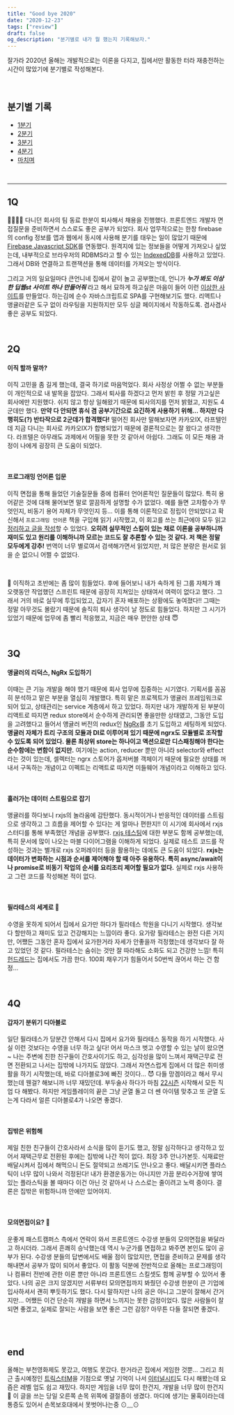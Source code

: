 ```yaml
---
title: "Good bye 2020"
date: "2020-12-23"
tags: ["review"]
draft: false
og_description: "분기별로 내가 뭘 했는지 기록해보자."
---
```


잘가라 2020년
올해는 개발적으로는 이론을 다지고, 집에서만 활동한 터라 재충전하는 시간이 많았기에 분기별로 작성해본다.

<br />

## 분기별 기록

- [1분기](#1q)
- [2분기](#2q)
- [3분기](#3q)
- [4분기](#4q)
- [마치며](#end)


<br />

---

## 1Q

🙂🙃🙂🙃
다니던 회사의 팀 동료 한분이 퇴사해서 채용을 진행했다. 프론트엔드 개발자 면접질문을 준비하면서 스스로도 좋은 공부가 되었다. 회사 업무적으로는 한창 firebase의 config 정보를 앱과 웹에서 동시에 사용해 분기를 태우는 일이 많았기 때문에 [Firebase Javascript SDK](https://firebase.google.com/docs/reference/js)를 연동했다. 원격지에 있는 정보들을 어떻게 가져오나 싶었는데, 내부적으로 브라우저의 RDBMS라고 할 수 있는 [IndexedDB](https://developer.mozilla.org/ko/docs/Web/API/IndexedDB_API)를 사용하고 있었다. 그래서 DB와 연결하고 트랜잭션을 통해 데이터를 가져오는 방식이다.

그리고 거의 일요일마다 큰언니네 집에서 같이 놀고 공부했는데, 언니가 **_누가 봐도 이상한 딥웹st 사이트 하나 만들어줘_** 라고 해서 묘하게 하고싶은 마음이 들어 이런 [이상한 사이트](https://pitch-darkness.now.sh/)를 만들었다. 하는김에 순수 자바스크립트로 SPA를 구현해보기도 했다. 리액트나 앵귤러같은 도구 없이 라우팅을 지원하지만 모두 싱글 페이지에서 작동하도록. 겸사겸사 좋은 공부도 되었다.

<br />

## 2Q

#### 이직 할까 말까?

이직 고민을 좀 길게 했는데, 결국 하기로 마음먹었다. 회사 사정상 어쩔 수 없는 부분들이 개인적으로 내 발목을 잡았다. 그래서 퇴사를 하겠다고 먼저 밝힌 후 정말 가고싶은 회사에만 지원했다. 쉬지 않고 항상 일해왔기 때문에 퇴사의지를 먼저 밝혔고, 지원도 4군데만 했다. **만약 다 안되면 휴식 겸 공부기간으로 요긴하게 사용하기 위해... 하지만 다행히도(?) 반타작으로 2군데가 합격했다!** 떨어진 회사만 말해보자면 카카오IX, 라프텔인데 지금 다니는 회사로 카카오IX가 합병되었기 때문에 결론적으로는 잘 왔다고 생각한다. 라프텔은 아무래도 과제에서 어필을 못한 것 같아서 아쉽다. 그래도 이 모든 채용 과정이 나에게 굉장히 큰 도움이 되었다.

<br />

#### 프로그래밍 언어론 입문

이직 면접을 통해 들었던 기술질문들 중에 컴퓨터 언어론적인 질문들이 많았다. 특히 용어같은 것에 대해 물어보면 말로 깔끔하게 설명할 수가 없었다. 예를 들면 고차함수가 무엇인지, 비동기 용어 자체가 무엇인지 등... 이를 통해 이론적으로 정립이 안되었다고 확신해서 `프로그래밍 언어론` 책을 구입해 읽기 시작했고, 이 회고를 쓰는 최근에야 모두 읽고 [정리하고 글을 작성](https://wacilpong.github.io/blog/post/review/after-reading-concepts-of-programming-languages/)할 수 있었다. **오히려 실무적인 스킬이 있는 채로 이론을 공부하니까 재미도 있고 원리를 이해하니까 모르는 코드도 잘 추론할 수 있는 것 같다. 저 책은 정말 모두에게 강추!** 번역이 너무 별로여서 검색해가면서 읽었지만, 저 많은 분량은 원서로 읽을 순 없으니 어쩔 수 없었다.

<br />

🥺
이직하고 초반에는 좀 많이 힘들었다. 후에 들어보니 내가 속하게 된 그룹 자체가 꽤 오랫동안 작업했던 스프린트 때문에 굉장히 지쳐있는 상태여서 여력이 없다고 했다. 그래서 거의 바로 실무에 투입되었고, 갑자기 혼자 배포하는 상황에도 놓여졌다!! 그때는 정말 아무것도 몰랐기 때문에 솔직히 퇴사 생각이 날 정도로 힘들었다. 하지만 그 시기가 있었기 때문에 업무에 좀 빨리 적응했고, 지금은 매우 편안한 상태 😇

<br />

## 3Q

#### 앵귤러의 리덕스, NgRx 도입하기

이때는 큰 기능 개발을 해야 했기 때문에 회사 업무에 집중하는 시기였다. 기획서를 꼼꼼히 분석하고 맡은 부분을 열심히 개발했다. 특히 맡은 프로젝트가 앵귤러 프레임워크로 되어 있고, 상태관리는 service 계층에서 하고 있었다. 하지만 내가 개발하게 된 부분이 리액트로 따지면 redux store에서 순수하게 관리되면 좋을만한 상태였고, 그동안 도입을 고려했다고 들어서 앵귤러 버전의 redux인 [NgRx](https://ngrx.io/docs)를 초기 도입하고 세팅하게 되었다. **앵귤러 자체가 트리 구조의 모듈과 DI로 이루어져 있기 때문에 ngrx도 모듈별로 조작할 수 있도록 되어 있었다. 물론 최상위 store는 하나이고 액션으로만 디스패칭해야 한다는 순수함에는 변함이 없지만.** 여기에는 action, reducer 뿐만 아니라 selector와 effect라는 것이 있는데, 셀렉터는 ngrx 스토어가 옵저버블 객체이기 때문에 필요한 상태를 꺼내서 구독하는 개념이고 이펙트는 리액트로 따지면 미들웨어 개념이라고 이해하고 있다.

<br />

#### 흘러가는 데이터 스트림으로 잡기

앵귤러를 하다보니 rxjs의 놀라움에 감탄했다. 동시적이거나 반응적인 데이터를 스트림으로 생각하고 그 흐름을 제어할 수 있다는 게 얼마나 편한지!! 이 시기에 회사에서 rxjs 스터디를 통해 부족했던 개념을 공부했다. [rxjs 테스팅](https://wacilpong.github.io/blog/post/javascript-html-css/rxjs-marble-testing/)에 대한 부분도 함께 공부했는데, 특히 문서에 많이 나오는 마블 다이어그램을 이해하게 되었다. 실제로 테스트 코드를 작성하는 것과는 별개로 rxjs 오퍼레이터 등을 활용하는 데에도 큰 도움이 되었다. **rxjs는 데이터가 변화하는 시점과 순서를 제어해야 할 때 아주 유용하다. 특히 async/await이나 promise로 비동기 작업의 순서를 요리조리 제어할 필요가 없다.** 실제로 rxjs 사용하고 그런 코드를 작성해본 적이 없다.

<br />

#### 필라테스의 세계로 🌸

수영을 못하게 되어서 집에서 요가만 하다가 필라테스 학원을 다니기 시작했다. 생각보다 할만하고 재미도 있고 건강해지는 느낌이라 좋다. 요가랑 필라테스는 완전 다른 거지만, 어쨌든 그동안 혼자 집에서 요가한거라 자세가 안좋을까 걱정했는데 생각보다 잘 하고 있었던 것 같다. 필라테스는 숨쉬는 것만 잘 따라해도 소화도 되고 건강한 느낌! 특히 [헌드레드](https://brunch.co.kr/@tenbody/1566)는 집에서도 가끔 한다. 100회 채우기가 힘들어서 50번씩 끊어서 하는 건 함정...

<br />

## 4Q

#### 갑자기 분위기 디아블로
일단 필라테스가 당분간 안해서 다시 집에서 요가와 필라테스 동작을 하기 시작했다. 사실 이런 것보다는 수영을 너무 하고 싶다! 어서 마스크 벗고 수영할 수 있는 날이 왔으면~ 나는 주변에 친한 친구들이 간호사이기도 하고, 심각성을 많이 느껴서 재택근무로 전면 전환되고 나서는 집밖에 나가지도 않았다. 그래서 자연스럽게 집에서 더 많은 취미생활을 하기 시작했는데, 바로 디아블로3에 빠진 것이다... 😈  다들 망겜이라고 해서 무시했는데 웬걸? 해보니까 너무 재밌던데. 부두술사 하다가 마침 [22시즌](https://news.blizzard.com/ko-kr/diablo3/23548757/22%EC%8B%9C%EC%A6%8C%3A-%EB%84%A4%ED%8C%94%EB%A0%98%EC%9D%98-%EA%B7%B8%EB%A6%BC%EC%9E%90%EA%B0%80-11%EC%9B%94-20%EC%9D%BC%EC%97%90-%EC%8B%9C%EC%9E%91%EB%90%A9%EB%8B%88%EB%8B%A4) 시작해서 모든 직업 다 해봤다. 하지만 게임플레이의 끝은 그냥 균열 돌고 더 쎈 아이템 맞추고 또 균열 도는게 다라서 얼른 디아블로4가 나오면 좋겠다.

<br />

#### 집밖은 위험해
제일 친한 친구들이 간호사라서 소식을 많이 듣기도 했고, 정말 심각하다고 생각하고 있어서 재택근무로 전환된 후에는 집밖에 나간 적이 없다. 최장 3주 안나가본듯. 식재료만 배달시켜서 집에서 해먹으니 돈도 절약되고 쓰레기도 안나오고 좋다. 배달시키면 플라스틱이 너무 많이 나와서 걱정된다! 내가 환경운동가는 아니지만 가끔 분리수거장에 쌓여있는 플라스틱을 볼 때마다 이건 아닌 것 같아서 나 스스로는 줄이려고 노력 중이다. 결론은 집밖은 위험하니까 안에만 있어야지.

<br />

#### 모의면접이요? 👩
운좋게 패스트캠퍼스 측에서 연락이 와서 프론트엔드 수강생 분들의 모의면접을 봐달라고 하시더라. 그래서 흔쾌히 승낙했는데 역시 누군가를 면접하고 봐주면 본인도 많이 공부가 된다. 수강생 분들의 답변에서도 배울 점이 많았지만, 면접을 준비하고 문제를 생각해내면서 공부가 많이 되어서 좋았다. 이 활동 덕분에 전반적으로 올해는 프로그래밍이나 컴퓨터 전반에 관한 이론 뿐만 아니라 프론트엔드 스킬셋도 함께 공부할 수 있어서 좋았다. 나의 공은 크지 않겠지만 서류부터 모의면접까지 봐줬던 수강생 한분이 큰 기업에 입사하셔서 괜히 뿌듯하기도 했다. 다시 말하지만 나의 공은 아니고 그분이 잘해서 간거지만... 어쨌든 이건 단순히 개발을 하면서 느끼지는 못한 감정이었다. 많은 사람들이 잘되면 좋겠고, 실제로 잘되는 사람을 보면 좋은 그런 감정? 아무튼 다들 잘되면 좋겠다.

<br />
<br />

## end
올해는 부천영화제도 못갔고, 여행도 못갔다. 한거라곤 집에서 게임한 것뿐... 그리고 최근 출시예정인 [트릭스터M](https://tricksterm.plaync.com/)을 기점으로 옛날 기억이 나서 [이터널시티](http://eternalcity.mgame.com/)도 다시 해봤는데 요즘은 레벨 업도 쉽고 재밌다. 하지만 게임을 너무 많이 한건지, 개발을 너무 많이 한건지 🤥 이 글을 쓰는 당일 오른쪽 손목 위쪽에 결절종이 생겼다. 마디에 생기는 물혹이라는데 통증도 있어서 손목보호대에서 못벗어나는중 ⊙﹏⊙